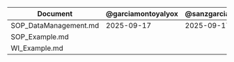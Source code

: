 | Document | @garciamontoyalyox | @sanzgarcialyox |
| --- | --- | --- |
| SOP_DataManagement.md | 2025-09-17 | 2025-09-17 |
| SOP_Example.md |  |  |
| WI_Example.md |  |  |